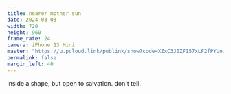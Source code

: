 ```yaml
---
title: nearer mother sun
date: 2024-03-03
width: 720
height: 960
frame_rate: 24
camera: iPhone 13 Mini
master: "https://u.pcloud.link/publink/show?code=XZxC3J0ZF157xLF2fPYUoid5vdcSp4h5rMq7"
permalink: false
margin_left: 40
---
```

inside a shape, but open to salvation. don't tell.